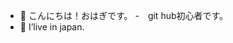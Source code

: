 - 👋 こんにちは！おはぎです。
-　git hub初心者です。
- 🌱 I’live in japan.

<!---
ohagidayo/ohagidayo is a ✨ special ✨ repository because its `README.md` (this file) appears on your GitHub profile.
You can click the Preview link to take a look at your changes.
--->
